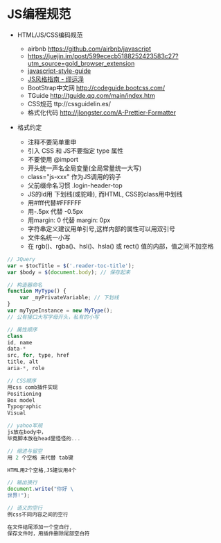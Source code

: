 # JS编程规范

- HTML/JS/CSS编码规范

  - airbnb <https://github.com/airbnb/javascript>
  - <https://juejin.im/post/599ececb5188252423583c27?utm_source=gold_browser_extension>
  - [javascript-style-guide](https://github.com/adamlu/javascript-style-guide)
  - [JS风格指南 - 缪运泽](https://gold.xitu.io/post/587979148d6d810058bb3b32?utm_source=gold_browser_extension)
  - BootStrap中文网 <http://codeguide.bootcss.com/>
  - TGuide <http://tguide.qq.com/main/index.htm>
  - CSS规范 ttp://cssguidelin.es/
  - 格式化代码 <http://jlongster.com/A-Prettier-Formatter>

- 格式约定

  - 注释不要简单重申
  - 引入 CSS 和 JS不要指定 type 属性
  - 不要使用 @import
  - 开头统一声名全局变量(全局常量统一大写)
  - class="js-xxx" 作为JS调用的钩子
  - 父前缀命名习惯 .login-header-top
  - JS的id用 下划线(或驼峰), 而HTML, CSS的class用中划线
  - 用#fff代替#FFFFFF
  - 用-.5px 代替 -0.5px
  - 用margin: 0 代替 margin: 0px
  - 字符串定义建议用单引号,这样内部的属性可以用双引号
  - 文件名统一小写
  - 在 rgb()、rgba()、hsl()、hsla() 或 rect() 值的内部，值之间不加空格

```javascript
// JQuery
var = $tocTitle = $('.reader-toc-title');
var $body = $(document.body); // 保存起来

// 构造器命名
function MyType() {
    var _myPrivateVariable; // 下划线
}
var myTypeInstance = new MyType();
// 公有接口大写字母开头，私有的小写

// 属性顺序
class
id, name
data-*
src, for, type, href
title, alt
aria-*, role

// CSS顺序
用css comb插件实现
Positioning
Box model
Typographic
Visual

// yahoo军规
js放在body中，
毕竟脚本放在head里怪怪的...

// 缩进与留空
用 2 个空格 来代替 tab键

HTML用2个空格,JS建议用4个

// 输出换行
document.write("你好 \
世界!");

// 语义的空行
例css不同内容之间的空行

在文件结尾添加一个空白行,
保存文件时，用插件删除尾部空白符
```
